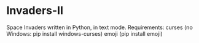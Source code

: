 # Invaders-II
Space Invaders written in Python, in text mode.
Requirements:
curses (no Windows: pip install windows-curses)
emoji (pip install emoji)

